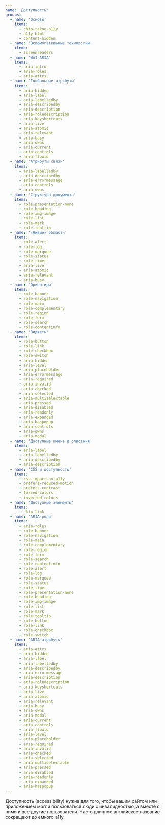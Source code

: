```yaml
---
name: 'Доступность'
groups:
  - name: 'Основы'
    items:
      - chto-takoe-a11y
      - a11y-html
      - content-hidden
  - name: 'Вспомогательные технологии'
    items:
      - screenreaders
  - name: 'WAI-ARIA'
    items:
      - aria-intro
      - aria-roles
      - aria-attrs
  - name: 'Глобальные атрибуты'
    items:
      - aria-hidden
      - aria-label
      - aria-labelledby
      - aria-describedby
      - aria-description
      - aria-roledescription
      - aria-keyshortcuts
      - aria-live
      - aria-atomic
      - aria-relevant
      - aria-busy
      - aria-owns
      - aria-current
      - aria-controls
      - aria-flowto
  - name: 'Атрибуты связи'
    items:
      - aria-labelledby
      - aria-describedby
      - aria-errormessage
      - aria-controls
      - aria-owns
  - name: 'Структура документа'
    items:
      - role-presentation-none
      - role-heading
      - role-img-image
      - role-list
      - role-mark
      - role-tooltip
  - name: '«Живые» области'
    items:
      - role-alert
      - role-log
      - role-marquee
      - role-status
      - role-timer
      - aria-live
      - aria-atomic
      - aria-relevant
      - aria-busy
  - name: 'Ориентиры'
    items:
      - role-banner
      - role-navigation
      - role-main
      - role-complementary
      - role-region
      - role-form
      - role-search
      - role-contentinfo
  - name: 'Виджеты'
    items:
      - role-button
      - role-link
      - role-checkbox
      - role-switch
      - aria-hidden
      - aria-level
      - aria-placeholder
      - aria-errormessage
      - aria-required
      - aria-invalid
      - aria-checked
      - aria-selected
      - aria-multiselectable
      - aria-pressed
      - aria-disabled
      - aria-readonly
      - aria-expanded
      - aria-haspopup
      - aria-controls
      - aria-owns
      - aria-modal
  - name: 'Доступные имена и описания'
    items:
      - aria-label
      - aria-labelledby
      - aria-describedby
      - aria-description
  - name: 'CSS и доступность'
    items:
      - css-impact-on-a11y
      - prefers-reduced-motion
      - prefers-contrast
      - forced-colors
      - inverted-colors
  - name: 'Доступные элементы'
    items:
      - skip-link
  - name: 'ARIA-роли'
    items:
      - aria-roles
      - role-banner
      - role-navigation
      - role-main
      - role-complementary
      - role-region
      - role-form
      - role-search
      - role-contentinfo
      - role-alert
      - role-log
      - role-marquee
      - role-status
      - role-timer
      - role-presentation-none
      - role-heading
      - role-img-image
      - role-list
      - role-mark
      - role-tooltip
      - role-button
      - role-link
      - role-checkbox
      - role-switch
  - name: 'ARIA-атрибуты'
    items:
      - aria-attrs
      - aria-hidden
      - aria-label
      - aria-labelledby
      - aria-describedby
      - aria-errormessage
      - aria-description
      - aria-roledescription
      - aria-keyshortcuts
      - aria-live
      - aria-atomic
      - aria-relevant
      - aria-busy
      - aria-owns
      - aria-modal
      - aria-current
      - aria-controls
      - aria-flowto
      - aria-level
      - aria-placeholder
      - aria-required
      - aria-invalid
      - aria-checked
      - aria-selected
      - aria-multiselectable
      - aria-pressed
      - aria-disabled
      - aria-readonly
      - aria-expanded
      - aria-haspopup
---
```


Доступность (accessibility) нужна для того, чтобы вашим сайтом или приложением могли пользоваться люди с инвалидностью, а вместе с ними и все другие пользователи. Часто длинное английское название сокращают до ёмкого a11y.
